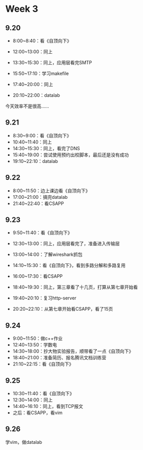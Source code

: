 # Week 3

## 9.20

* 8:00~8:40：看《自顶向下》
* 12:00~13:00：同上
* 13:30~15:30：同上，应用层看完SMTP
* 15:50~17:10：学习makefile
* 17:40~20:00：同上

* 20:10~22:00：datalab

今天效率不是很高......

## 9.21

* 8:30~9:00：看《自顶向下》
* 10:40~11:40：同上
* 14:30~15:30：同上，看完了DNS
* 15:40~19:00：尝试使用预约出校脚本，最后还是没有成功
* 19:10~22:10：datalab

## 9.22

* 8:00~11:50：边上课边看《自顶向下》
* 17:00~21:00：搞完datalab
* 21:40~22:40：看CSAPP

## 9.23

* 9:50~11:40：看《自顶向下》
* 12:30~13:00：同上，应用层看完了，准备进入传输层
* 13:00~14:00：了解wireshark抓包
* 14:10~15:30：看《自顶向下》，看到多路分解和多路复用
* 16:00~17:30：看CSAPP
* 18:40~19:30：同上，第三章看了十几页，打算从第七章开始看

* 19:40~20:10：复习http-server
* 20:20~22:10：从第七章开始看CSAPP，看了15页

## 9.24

* 9:00~11:50：做c++作业
* 12:40~13:50：学数电
* 14:30~18:00：抄大物实验报告，顺带看了一点《自顶向下》
* 18:40~21:00：准备简历、报名腾讯文档训练营
* 21:10~22:15：看《自顶向下》

## 9.25

- 10:30~11:40：看《自顶向下》
- 12:30~14:00：同上
- 14:40~16:10：同上，看到TCP报文
- 之后：看CSAPP，看vim



## 9.26

学vim，做datalab

